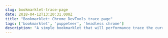 ```yaml
---
slug: bookmarklet-trace-page
date: 2018-04-12T13:20:31.000Z
title: "Bookmarklet: Chrome DevTools trace page"
tags: ['bookmarklet', 'puppeteer', 'headless chrome']
description: "A simple bookmarklet that will performance trace the current page and open in an hosted devtools instance"
---
```



<style> .bookmarklet {     background-color: #0D4F8B;     color: white;     padding: 0.2em;     border-radius: 5px;     display: inline-flex;     justify-content: center;     text-decoration: none;     align-items: center; }

.bookmarklet：visited {color：white; } </ style>

このブックマークレットをブックマークにドラッグします（このページをテストするにはブックマークレットをクリックすることもできます）。

<svg xmlns="http://www.w3.org/2000/svg" fill="#FFFFFF" height="24" viewBox="0 0 24 24" width="24"><path d="M17 3H7c-1.1 0-1.99.9-1.99 2L5 21l7-3 7 3V5c0-1.1-.9-2-2-2z"/><path d="M0 0h24v24H0z" fill="none"/></svg> <a class=bookmarklet href="javascript:(function()%7Bwindow.location%3D'https%3A%2F%2Fchromedevtools.github.io%2Ftimeline-viewer%2F%3FloadTimelineFromURL%3Dhttps%3A%2F%2Fpptraas.com.com%2Ftrace%3Furl%3D'%2BencodeURIComponent(window.location)%7D)()">🔍トレースページ</a>

##この仕組み

1.リモートトレースファイルを受け入れるChrome DevToolsのホストインターフェースを起動します。 2.リモートトレースファイルは、現在zeitでホストされているサーバーでChrome + Puppeteerを使用して生成されます。
